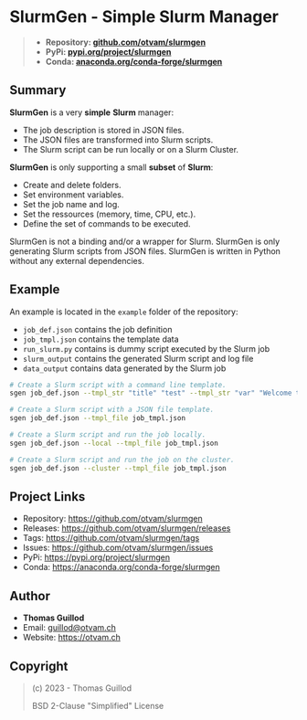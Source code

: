 # SlurmGen - Simple Slurm Manager

> * **Repository: [github.com/otvam/slurmgen](https://github.com/otvam/slurmgen)**
> * **PyPi: [pypi.org/project/slurmgen](https://pypi.org/project/slurmgen)**
> * **Conda: [anaconda.org/conda-forge/slurmgen](https://anaconda.org/conda-forge/slurmgen)**

## Summary

**SlurmGen** is a very **simple** **Slurm** manager:
* The job description is stored in JSON files.
* The JSON files are transformed into Slurm scripts.
* The Slurm script can be run locally or on a Slurm Cluster.

**SlurmGen** is only supporting a small **subset** of **Slurm**:
* Create and delete folders.
* Set environment variables.
* Set the job name and log.
* Set the ressources (memory, time, CPU, etc.).
* Define the set of commands to be executed.

SlurmGen is not a binding and/or a wrapper for Slurm.
SlurmGen is only generating Slurm scripts from JSON files.
SlurmGen is written in Python without any external dependencies.

## Example

An example is located in the `example` folder of the repository:
* `job_def.json` contains the job definition
* `job_tmpl.json` contains the template data
* `run_slurm.py` contains is dummy script executed by the Slurm job
* `slurm_output` contains the generated Slurm script and log file
* `data_output` contains data generated by the Slurm job

```bash
# Create a Slurm script with a command line template.
sgen job_def.json --tmpl_str "title" "test" --tmpl_str "var" "Welcome to everyone"

# Create a Slurm script with a JSON file template.
sgen job_def.json --tmpl_file job_tmpl.json

# Create a Slurm script and run the job locally.
sgen job_def.json --local --tmpl_file job_tmpl.json

# Create a Slurm script and run the job on the cluster.
sgen job_def.json --cluster --tmpl_file job_tmpl.json
```

## Project Links

* Repository: https://github.com/otvam/slurmgen
* Releases: https://github.com/otvam/slurmgen/releases
* Tags: https://github.com/otvam/slurmgen/tags
* Issues: https://github.com/otvam/slurmgen/issues
* PyPi: https://pypi.org/project/slurmgen
* Conda: https://anaconda.org/conda-forge/slurmgen

## Author

* **Thomas Guillod**
* Email: guillod@otvam.ch
* Website: https://otvam.ch

## Copyright

> (c) 2023 - Thomas Guillod
> 
>  BSD 2-Clause "Simplified" License

